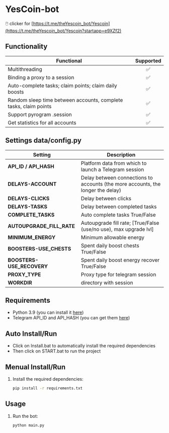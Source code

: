 # YesCoin-bot
🖱️ clicker for [https://t.me/theYescoin_bot/Yescoin](https://t.me/theYescoin_bot/Yescoin?startapp=e9XZf2)


## Functionality
| Functional                                                       | Supported |
|------------------------------------------------------------------|:---------:|
| Multithreading                                                   |     ✅     |
| Binding a proxy to a session                                     |     ✅     |
| Auto-complete tasks; claim points; claim daily boosts            |     ✅     |
| Random sleep time between accounts, complete tasks, claim points |     ✅     |
| Support pyrogram .session                                        |     ✅     |
| Get statistics for all accounts                                  |     ✅     |

## Settings data/config.py
| Setting                      | Description                                                                                    |
|------------------------------|------------------------------------------------------------------------------------------------|
| **API_ID / API_HASH**        | Platform data from which to launch a Telegram session                                          |
| **DELAYS-ACCOUNT**           | Delay between connections to accounts (the more accounts, the longer the delay)                |
| **DELAYS-CLICKS**            | Delay between clicks                                                                           |
| **DELAYS-TASKS**             | Delay between completed tasks                                                                  |
| **COMPLETE_TASKS**           | Auto complete tasks True/False                                                                 |
| **AUTOUPGRADE_FILL_RATE**    | Autoupgrade fill rate; [True/False (use/no use), max upgrade lvl]                              |
| **MINIMUM_ENERGY**           | Minimum allowable energy                                                                       |
| **BOOSTERS-USE_CHESTS**      | Spent daily boost chests True/False                                                            |
| **BOOSTERS-USE_RECOVERY**    | Spent daily boost energy recover True/False                                                    |
| **PROXY_TYPE**               | Proxy type for telegram session                                                                |
| **WORKDIR**                  | directory with session                                                                         |

## Requirements
- Python 3.9 (you can install it [here](https://www.python.org/downloads/release/python-390/)) 
- Telegram API_ID and API_HASH (you can get them [here](https://my.telegram.org/auth))

## Auto Install/Run
- Click on Install.bat to automatically install the required dependencies 
- Then click on START.bat to run the project

## Menual Install/Run
1. Install the required dependencies:
   ```bash
   pip install -r requirements.txt
   ```
   
## Usage
1. Run the bot:
   ```bash
   python main.py
   ```
